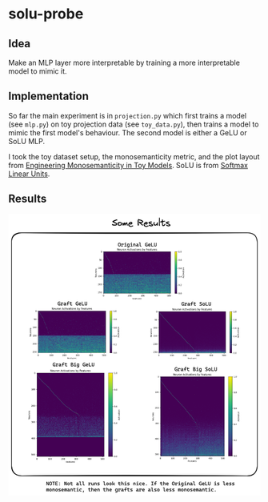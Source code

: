 # solu-probe

## Idea
Make an MLP layer more interpretable by training a more interpretable model to mimic it.

## Implementation
So far the main experiment is in `projection.py` which first trains a model (see `mlp.py`) on toy projection data (see `toy_data.py`), then trains a model to mimic the first model's behaviour. The second model is either a GeLU or SoLU MLP.

I took the toy dataset setup, the monosemanticity metric, and the plot layout from [Engineering Monosemanticity in Toy Models](https://arxiv.org/pdf/2211.09169.pdf). SoLU is from [Softmax Linear Units](https://transformer-circuits.pub/2022/solu/index.html).

## Results
![alt text](assets/all_plots.png "One run. Sparse power-law features.")
